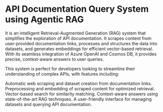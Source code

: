 # API Documentation Query System using Agentic RAG #

It is an intelligent Retrieval-Augmented Generation (RAG) system that simplifies the exploration of API documentation. It scrapes content from user-provided documentation links, processes and structures the data into datasets, and generates embeddings for efficient vector-based retrieval. With its seamless integration of Azure OpenAI and Cosmos DB, it provides precise, context-aware answers to user queries.

This system is perfect for developers looking to streamline their understanding of complex APIs, with features including:

Automatic web scraping and dataset creation from documentation links.
Preprocessing and embedding of scraped content for optimized retrieval.
Vector-based search for similarity matching.
Context-aware answers using state-of-the-art RAG techniques.
A user-friendly interface for managing datasets and querying API documentation.
